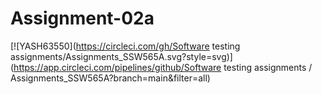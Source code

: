 # Assignment-02a
[![YASH63550](https://circleci.com/gh/Software testing assignments/Assignments_SSW565A.svg?style=svg)](https://app.circleci.com/pipelines/github/Software testing assignments / Assignments_SSW565A?branch=main&filter=all)


